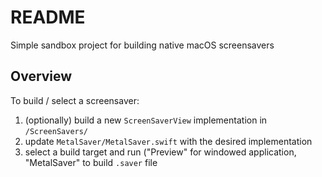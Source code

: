 # README

Simple sandbox project for building native macOS screensavers

## Overview

To build / select a screensaver:
1. (optionally) build a new `ScreenSaverView` implementation in `/ScreenSavers/`
2. update `MetalSaver/MetalSaver.swift` with the desired implementation
3. select a build target and run ("Preview" for windowed application, "MetalSaver" to build `.saver` file

